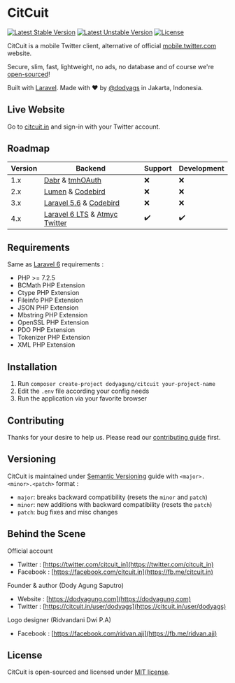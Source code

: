 # CitCuit

[![Latest Stable Version](https://poser.pugx.org/dodyagung/citcuit/v/stable)](https://packagist.org/packages/dodyagung/citcuit)
[![Latest Unstable Version](https://poser.pugx.org/dodyagung/citcuit/v/unstable)](https://packagist.org/packages/dodyagung/citcuit)
[![License](https://poser.pugx.org/dodyagung/citcuit/license)](https://packagist.org/packages/dodyagung/citcuit)

CitCuit is a mobile Twitter client, alternative of official [mobile.twitter.com](https://mobile.twitter.com) website.

Secure, slim, fast, lightweight, no ads, no database and of course we're [open-sourced](https://github.com/dodyagung/CitCuit)!

Built with [Laravel](https://laravel.com). Made with :heart: by [@dodyags](https://twitter.com/dodyags) in Jakarta, Indonesia.

## Live Website

Go to [citcuit.in](https://citcuit.in) and sign-in with your Twitter account.

## Roadmap

| Version | Backend                                                                                                 | Support            | Development        |
| ------- | ------------------------------------------------------------------------------------------------------- | ------------------ | ------------------ |
| 1.x     | [Dabr](https://code.google.com/archive/p/dabr/) & [tmhOAuth](https://github.com/themattharris/tmhOAuth) | :x:                | :x:                |
| 2.x     | [Lumen](https://lumen.laravel.com/) & [Codebird](https://www.jublo.net/projects/codebird/php)           | :x:                | :x:                |
| 3.x     | [Laravel 5.6](https://laravel.com/) & [Codebird](https://www.jublo.net/projects/codebird/php)           | :x:                | :x:                |
| 4.x     | [Laravel 6 LTS](https://laravel.com/) & [Atmyc Twitter](https://github.com/atymic/twitter)              | :heavy_check_mark: | :heavy_check_mark: |

## Requirements

Same as [Laravel 6](https://laravel.com/docs/6.x#server-requirements) requirements :

-   PHP >= 7.2.5
-   BCMath PHP Extension
-   Ctype PHP Extension
-   Fileinfo PHP Extension
-   JSON PHP Extension
-   Mbstring PHP Extension
-   OpenSSL PHP Extension
-   PDO PHP Extension
-   Tokenizer PHP Extension
-   XML PHP Extension

## Installation

1. Run `composer create-project dodyagung/citcuit your-project-name`
2. Edit the `.env` file according your config needs
3. Run the application via your favorite browser

## Contributing

Thanks for your desire to help us. Please read our [contributing guide](https://github.com/dodyagung/citcuit/blob/develop/CONTRIBUTING.md) first.

## Versioning

CitCuit is maintained under [Semantic Versioning](http://semver.org) guide with `<major>.<minor>.<patch>` format :

-   `major`: breaks backward compatibility (resets the `minor` and `patch`)
-   `minor`: new additions with backward compatibility (resets the `patch`)
-   `patch`: bug fixes and misc changes

## Behind the Scene

Official account

-   Twitter : [https://twitter.com/citcuit_in](https://twitter.com/citcuit_in)
-   Facebook : [https://facebook.com/citcuit.in](https://fb.me/citcuit.in)

Founder & author (Dody Agung Saputro)

-   Website : [https://dodyagung.com](https://dodyagung.com)
-   Twitter : [https://citcuit.in/user/dodyags](https://citcuit.in/user/dodyags)

Logo designer (Ridvandani Dwi P.A)

-   Facebook : [https://facebook.com/ridvan.aji](https://fb.me/ridvan.aji)

## License

CitCuit is open-sourced and licensed under [MIT license](https://github.com/dodyagung/citcuit/blob/develop/LICENSE.md).
